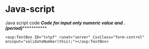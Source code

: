 # Java-script
Java script code
*******************Code for input only numeric value and . (period)******************************
<script>
        var validNumber = new RegExp(/^\d*\.?\d*$/);
        var lastValid = "";
        function validateNumber(elem) {
            if (validNumber.test(elem.value)) {
                lastValid = elem.value;
            }
            else {
                elem.value = lastValid;
            }
        }
    </script>
    <asp:TextBox ID="txtpf" runat="server" CssClass="form-control" oninput="validateNumber(this);"></asp:TextBox>
